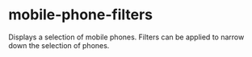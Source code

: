 # mobile-phone-filters
Displays a selection of mobile phones. Filters can be applied to narrow down the selection of phones.
